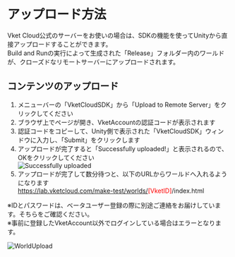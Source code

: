 
# アップロード方法
Vket Cloud公式のサーバーをお使いの場合は、SDKの機能を使ってUnityから直接アップロードすることができます。  
Build and Runの実行によって生成された「Release」フォルダー内のワールドが、クローズドなリモートサーバーにアップロードされます。

## コンテンツのアップロード  
  
1. メニューバーの「VketCloudSDK」から「Upload to Remote Server」をクリックしてください
2. ブラウザ上でページが開き、VketAccountの認証コードが表示されます
3. 認証コードをコピーして、Unity側で表示された「VketCloudSDK」ウィンドウに入力し、「Submit」をクリックします  
4. アップロードが完了すると「Successfully uploaded!」と表示されるので、OKをクリックしてください<br>
![Successfully uploaded](img/SuccessfullyUploaded.png)
5. アップロードが完了して数分待つと、以下のURLからワールドへ入れるようになります<br>
https://lab.vketcloud.com/make-test/worlds/<span style="color: red;">[VketID]</span>/index.html 

※IDとパスワードは、ベータユーザー登録の際に別途ご連絡をお届けしています。そちらをご確認ください。  
※事前に登録したVketAccount以外でログインしている場合はエラーとなります。

![WorldUpload](img/WorldUpload.jpg)
